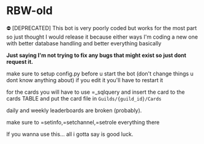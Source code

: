 # RBW-old
:no_entry: [DEPRECATED]
This bot is very poorly coded but works for the most part so just thought I would release it because either ways I'm coding a new one with better database handling and better everything basically

**Just saying I'm not trying to fix any bugs that might exist so just dont request it.**

make sure to setup config.py before u start the bot (don't change things u dont know anything about)
if you edit it you'll have to restart it

for the cards you will have to use =_sqlquery and insert the card to the cards TABLE and put the card file in `Guilds/{guild_id}/Cards`

daily and weekly leaderboards are broken (probably).

make sure to =setinfo,=setchannel,=setrole everything there

If you wanna use this... all i gotta say is good luck.
